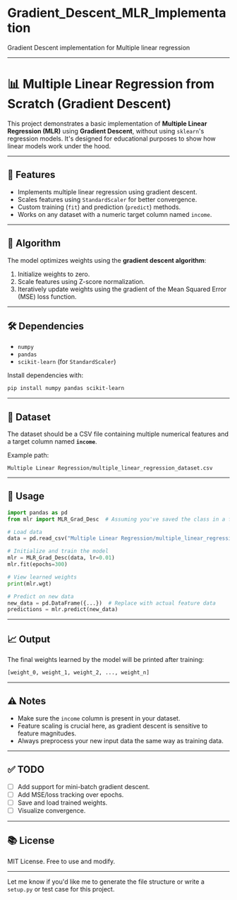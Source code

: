 # Gradient_Descent_MLR_Implementation
Gradient Descent implementation for Multiple linear regression

---

# 📊 Multiple Linear Regression from Scratch (Gradient Descent)

This project demonstrates a basic implementation of **Multiple Linear Regression (MLR)** using **Gradient Descent**, without using `sklearn`'s regression models. It's designed for educational purposes to show how linear models work under the hood.

---

## 🚀 Features

* Implements multiple linear regression using gradient descent.
* Scales features using `StandardScaler` for better convergence.
* Custom training (`fit`) and prediction (`predict`) methods.
* Works on any dataset with a numeric target column named `income`.

---

## 🧠 Algorithm

The model optimizes weights using the **gradient descent algorithm**:

1. Initialize weights to zero.
2. Scale features using Z-score normalization.
3. Iteratively update weights using the gradient of the Mean Squared Error (MSE) loss function.

---

## 🛠️ Dependencies

* `numpy`
* `pandas`
* `scikit-learn` (for `StandardScaler`)

Install dependencies with:

```bash
pip install numpy pandas scikit-learn
```

---

## 📁 Dataset

The dataset should be a CSV file containing multiple numerical features and a target column named **`income`**.

Example path:

```
Multiple Linear Regression/multiple_linear_regression_dataset.csv
```

---

## 📌 Usage

```python
import pandas as pd
from mlr import MLR_Grad_Desc  # Assuming you've saved the class in a file named mlr.py

# Load data
data = pd.read_csv("Multiple Linear Regression/multiple_linear_regression_dataset.csv")

# Initialize and train the model
mlr = MLR_Grad_Desc(data, lr=0.01)
mlr.fit(epochs=300)

# View learned weights
print(mlr.wgt)

# Predict on new data
new_data = pd.DataFrame({...})  # Replace with actual feature data
predictions = mlr.predict(new_data)
```

---

## 📈 Output

The final weights learned by the model will be printed after training:

```bash
[weight_0, weight_1, weight_2, ..., weight_n]
```

---

## ⚠️ Notes

* Make sure the `income` column is present in your dataset.
* Feature scaling is crucial here, as gradient descent is sensitive to feature magnitudes.
* Always preprocess your new input data the same way as training data.

---

## ✅ TODO

* [ ] Add support for mini-batch gradient descent.
* [ ] Add MSE/loss tracking over epochs.
* [ ] Save and load trained weights.
* [ ] Visualize convergence.

---

## 📚 License

MIT License. Free to use and modify.

---

Let me know if you'd like me to generate the file structure or write a `setup.py` or test case for this project.
